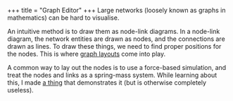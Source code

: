 +++
title = "Graph Editor"
+++
Large networks (loosely known as graphs in mathematics) can be hard to visualise.

An intuitive method is to draw them as node-link diagrams.
In a node-link diagram, the network entities are drawn as nodes, and the connections are drawn as lines.
To draw these things, we need to find proper positions for the nodes.
This is where [graph layouts](https://en.wikipedia.org/wiki/Graph_drawing#Layout_methods) come into play.

A common way to lay out the nodes is to use a force-based simulation, and treat the nodes and links as a spring-mass system.
While learning about this, I made [a thing](https://www.hankruiger.com/graph-editor/) that demonstrates it (but is otherwise completely useless).

